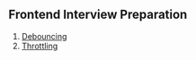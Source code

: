 ## Frontend Interview Preparation

1. [Debouncing](https://github.com/vinaykanna/Frontend-Interview-Preparation/blob/main/Debouncing.md)
2. [Throttling](https://github.com/vinaykanna/Frontend-Interview-Preparation/blob/main/Throttling.md)
